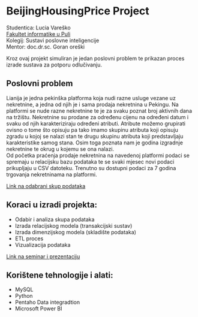 # BeijingHousingPrice Project

Studentica: Lucia Vareško <br />
[Fakultet informatike u Puli](https://fipu.unipu.hr/) <br />
Kolegij: Sustavi poslovne inteligencije <br />
Mentor: doc.dr.sc. Goran oreški <br />

Kroz ovaj projekt simuliran je jedan poslovni problem te prikazan proces izrade sustava za potporu odlučivanju.

## Poslovni problem
Lianija je jedna pekinška platforma koja nudi razne usluge vezane uz nekretnine, a jedna od njih je i sama prodaja nekretnina u Pekingu. Na platformi se nude razne nekretnine te 
je za svaku poznat broj aktivnih dana na tržištu. Nekretnine su prodane za određenu cijenu na određeni datum i svaku od njih karakteriziraju određeni atributi. 
Atribute možemo grupirati ovisno o tome što opisuju pa tako imamo skupinu atributa koji opisuju zgradu u kojoj se nalazi stan te drugu skupinu atributa koji predstavljaju 
karakteristike samog stana. Osim toga poznata nam je godina izgradnje nekretnine te okrug u kojemu se ona nalazi. <br /> Od početka praćenja prodaje nekretnina na navedenoj 
platformi podaci se spremaju u relacijsku bazu podataka te se svaki mjesec novi podaci prikupljaju u CSV datoteku. Trenutno
su dostupni podaci za 7 godina trgovanja nekretninama na platformi.

[Link na odabrani skup podataka](https://www.kaggle.com/ruiqurm/lianjia)

## Koraci u izradi projekta: 
* Odabir i analiza skupa podataka
* Izrada relacijskog modela (transakcijski sustav)
* Izrada dimenzijskog modela (skladište podataka)
* ETL proces
* Vizualizacija podataka

[Link na seminar i prezentaciju](https://www.dropbox.com/sh/60qp8v63ydoosrj/AADBNbL24frmxUKL5RyHKrTEa?dl=0)

## Korištene tehnologije i alati: 
* MySQL
* Python
* Pentaho Data integradtion
* Microsoft Power BI
